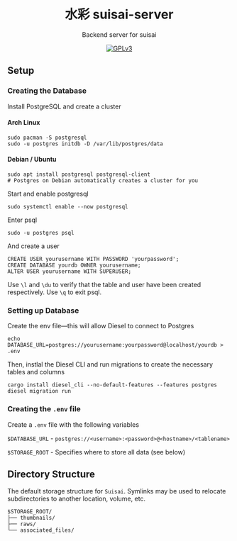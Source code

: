 <div align="center">

# 水彩 suisai-server

Backend server for suisai

[![GPLv3](https://img.shields.io/badge/license-GPLv3-green)](https://www.gnu.org/licenses/gpl-3.0.en.html#license-text)

</div>

## Setup

### Creating the Database

Install PostgreSQL and create a cluster

#### Arch Linux

    sudo pacman -S postgresql
    sudo -u postgres initdb -D /var/lib/postgres/data

#### Debian / Ubuntu

    sudo apt install postgresql postgresql-client
    # Postgres on Debian automatically creates a cluster for you


Start and enable postgresql

    sudo systemctl enable --now postgresql

Enter psql

    sudo -u postgres psql

And create a user

    CREATE USER yourusername WITH PASSWORD 'yourpassword';
    CREATE DATABASE yourdb OWNER yourusername;
    ALTER USER yourusername WITH SUPERUSER;

Use `\l` and `\du` to verify that the table and user have been created respectively. Use `\q` to exit psql.

### Setting up Database

Create the env file—this will allow Diesel to connect to Postgres

    echo DATABASE_URL=postgres://yourusername:yourpassword@localhost/yourdb > .env

Then, instlal the Diesel CLI and run migrations to create the necessary tables and columns

    cargo install diesel_cli --no-default-features --features postgres
    diesel migration run


### Creating the `.env` file

Create a `.env` file with the following variables

`$DATABASE_URL` - `postgres://<username>:<password>@<hostname>/<tablename>`

`$STORAGE_ROOT` - Specifies where to store all data (see below)


## Directory Structure

The default storage structure for `Suisai`. Symlinks may be used to relocate subdirectories to another location, volume, etc.

```
$STORAGE_ROOT/
├── thumbnails/
├── raws/
└── associated_files/
```